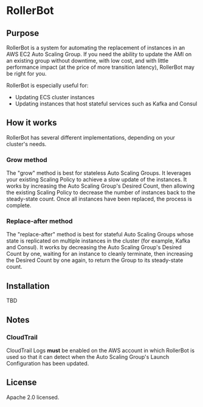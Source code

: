 # RollerBot

## Purpose

RollerBot is a system for automating the replacement of instances in an AWS EC2
Auto Scaling Group. If you need the ability to update the AMI on an existing
group without downtime, with low cost, and with little performance impact (at
the price of more transition latency), RollerBot may be right for you.

RollerBot is especially useful for:

* Updating ECS cluster instances
* Updating instances that host stateful services such as Kafka and Consul

## How it works

RollerBot has several different implementations, depending on your cluster's needs.

### Grow method

The "grow" method is best for stateless Auto Scaling Groups.  It leverages your 
existing Scaling Policy to achieve a slow update of the instances.  It works
by increasing the Auto Scaling Group's Desired Count, then allowing the existing
Scaling Policy to decrease the number of instances back to the steady-state count.
Once all instances have been replaced, the process is complete.

### Replace-after method

The "replace-after" method is best for stateful Auto Scaling Groups whose state
is replicated on multiple instances in the cluster (for example, Kafka and Consul).
It works by decreasing the Auto Scaling Group's Desired Count by one, waiting for 
an instance to cleanly terminate, then increasing the Desired Count by one again, 
to return the Group to its steady-state count.  

## Installation

TBD

## Notes

### CloudTrail
CloudTrail Logs **must** be enabled on the AWS account in which RollerBot is
used so that it can detect when the Auto Scaling Group's Launch Configuration
has been updated. 

## License

Apache 2.0 licensed.
